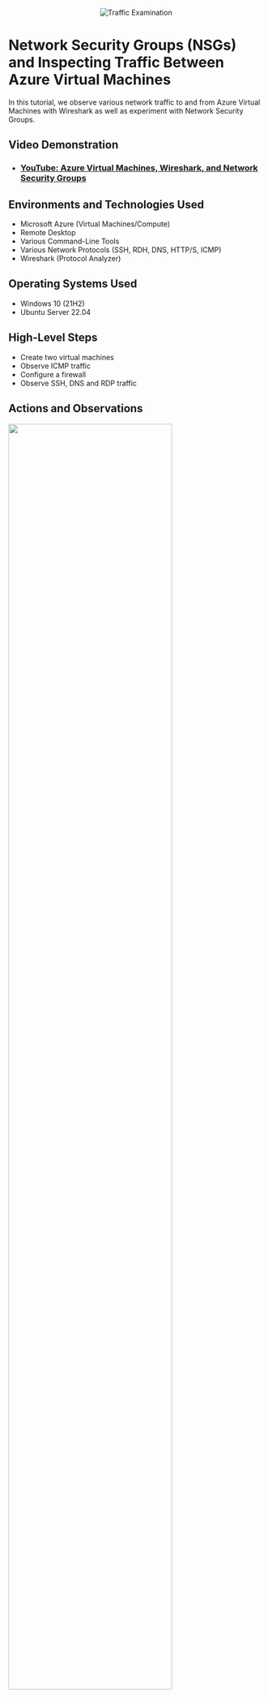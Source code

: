 <p align="center">
<img src="https://i.imgur.com/Ua7udoS.png" alt="Traffic Examination"/>
</p>

<h1>Network Security Groups (NSGs) and Inspecting Traffic Between Azure Virtual Machines</h1>
In this tutorial, we observe various network traffic to and from Azure Virtual Machines with Wireshark as well as experiment with Network Security Groups. <br />


<h2>Video Demonstration</h2>

- ### [YouTube: Azure Virtual Machines, Wireshark, and Network Security Groups](https://www.youtube.com)

<h2>Environments and Technologies Used</h2>

- Microsoft Azure (Virtual Machines/Compute)
- Remote Desktop
- Various Command-Line Tools
- Various Network Protocols (SSH, RDH, DNS, HTTP/S, ICMP)
- Wireshark (Protocol Analyzer)

<h2>Operating Systems Used </h2>

- Windows 10 (21H2)
- Ubuntu Server 22.04

<h2>High-Level Steps</h2>

- Create two virtual machines
- Observe ICMP traffic 
- Configure a firewall
- Observe SSH, DNS and RDP traffic

<h2>Actions and Observations</h2>

<p>
<img src="https://imgur.com/yf8JpSC.png" height="80%" width="80%"/>
</p>
<br />

<p>
<img src="https://i.imgur.com/3qYhoNQ.png" height="80%" width="80%"/>
</p>
<p>
First, we create two virtual machines (VMs) in the Azure portal. One VM uses a Windows 10 Pro image, while the other uses an Ubuntu (Linux) image. Each of the VMs are created with 2 vCPUs. During setup, we make sure that both VMs are attached to the same virtual network. We then use Remote Desktop (RDP) to access the Windows VM.
</p>
<br />

<p>
<img src="https://i.imgur.com/2oKrPX9.jpg" height="80%" width="80%"/>
</p>
<p>
From within the Windows VM, we download and install Wireshark from https://www.wireshark.org. This tool will be used to observe network traffic. After installing Wireshark, we open the application and filter for ICMP traffic. ICMP is used to check connectivity between network devices.
</p>
<br />

<p>
<img src="https://i.imgur.com/SR5tqWa.jpg" height="80%" width="80%"/>
</p>
<p>
We then open PowerShell. We use the ping command to test the connectivity to the Linux VM, which is on the same network, using its private IP address. (The private IP address is found on the Azure portal under the VM’s network settings.)
</p>
<br />

<p>
<img src="https://i.imgur.com/sEdJMxa.jpg" height="80%" width="80%"/>
</p>
<p>
Next, we use the ping -t command to continuously ping the Linux VM. We observe the never-ending traffic.
</p>
<br />

<p>
<img src="https://i.imgur.com/I0SiQBb.jpg" height="80%" width="80%"/>
</p>
<p>
We then go back to the Azure portal, to the Linux VM. We navigate to its network settings and create an inbound port rule to deny ICMP traffic. This effectively creates a firewall, blocking the ICMP traffic that the Windows VM is pinging to the Linux VM. We then return to the Windows VM to check Wireshark. We see that the pings are no longer receiving replies from the Linux VM. In PowerShell, we see a repeated “Request Timed Out” message.
</p>
<br />

<p>
<img src="https://i.imgur.com/r6f8x3v.jpg" height="80%" width="80%"/>
</p>
<p>
Afterward, we go back into the Linux VM on the Azure portal to delete the inbound port rule. This allows the ICMP traffic to resume unhindered between the two VMs. To stop the continuous pinging, we press Ctrl + C in PowerShell.
</p>
<br />

<p>
<img src="https://i.imgur.com/2q3HOsg.jpg" height="80%" width="80%"/>
</p>
<img src="https://i.imgur.com/ylUbqPv.jpg" height="80%" width="80%"/>
<p>
Lorem ipsum dolor sit amet, consectetur adipiscing elit, sed do eiusmod tempor incididunt ut labore et dolore magna aliqua. Ut enim ad minim veniam, quis nostrud exercitation ullamco laboris nisi ut aliquip ex ea commodo consequat. Duis aute irure dolor in reprehenderit in voluptate velit esse cillum dolore eu fugiat nulla pariatur.
</p>
<br />

<p>
<img src="https://i.imgur.com/DJmEXEB.png" height="80%" width="80%" alt="Disk Sanitization Steps"/>
</p>
<p>
Lorem ipsum dolor sit amet, consectetur adipiscing elit, sed do eiusmod tempor incididunt ut labore et dolore magna aliqua. Ut enim ad minim veniam, quis nostrud exercitation ullamco laboris nisi ut aliquip ex ea commodo consequat. Duis aute irure dolor in reprehenderit in voluptate velit esse cillum dolore eu fugiat nulla pariatur.
</p>
<br />

<p>
<img src="https://i.imgur.com/DJmEXEB.png" height="80%" width="80%" alt="Disk Sanitization Steps"/>
</p>
<p>
Lorem ipsum dolor sit amet, consectetur adipiscing elit, sed do eiusmod tempor incididunt ut labore et dolore magna aliqua. Ut enim ad minim veniam, quis nostrud exercitation ullamco laboris nisi ut aliquip ex ea commodo consequat. Duis aute irure dolor in reprehenderit in voluptate velit esse cillum dolore eu fugiat nulla pariatur.
</p>
<br />

<p>
<img src="https://i.imgur.com/DJmEXEB.png" height="80%" width="80%" alt="Disk Sanitization Steps"/>
</p>
<p>
Lorem ipsum dolor sit amet, consectetur adipiscing elit, sed do eiusmod tempor incididunt ut labore et dolore magna aliqua. Ut enim ad minim veniam, quis nostrud exercitation ullamco laboris nisi ut aliquip ex ea commodo consequat. Duis aute irure dolor in reprehenderit in voluptate velit esse cillum dolore eu fugiat nulla pariatur.
</p>
<br />

<p>
<img src="https://i.imgur.com/DJmEXEB.png" height="80%" width="80%" alt="Disk Sanitization Steps"/>
</p>
<p>
Lorem ipsum dolor sit amet, consectetur adipiscing elit, sed do eiusmod tempor incididunt ut labore et dolore magna aliqua. Ut enim ad minim veniam, quis nostrud exercitation ullamco laboris nisi ut aliquip ex ea commodo consequat. Duis aute irure dolor in reprehenderit in voluptate velit esse cillum dolore eu fugiat nulla pariatur.
</p>
<br />
